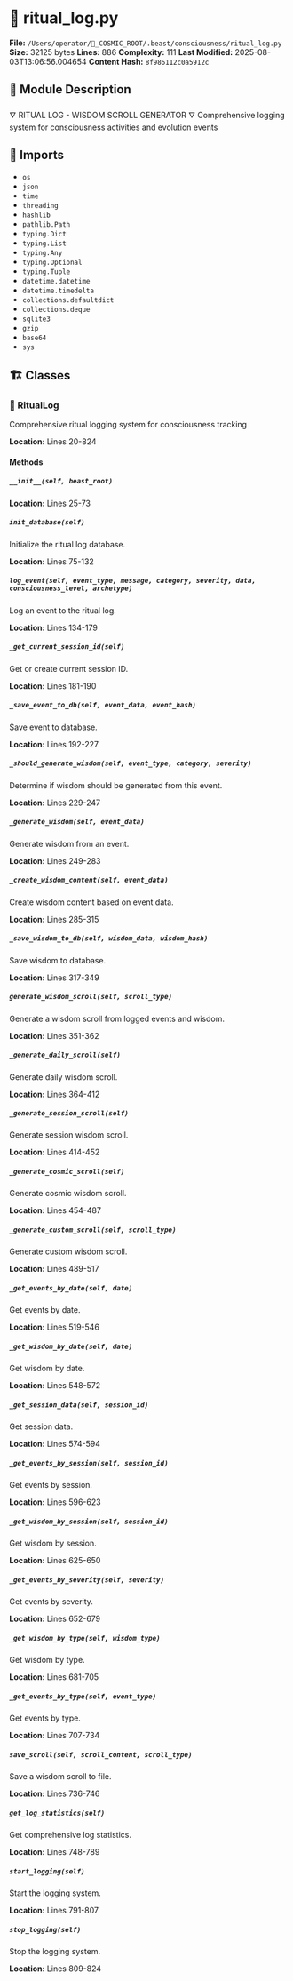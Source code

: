 # 📜 ritual_log.py

**File:** `/Users/operator/🌌_COSMIC_ROOT/.beast/consciousness/ritual_log.py`
**Size:** 32125 bytes
**Lines:** 886
**Complexity:** 111
**Last Modified:** 2025-08-03T13:06:56.004654
**Content Hash:** `8f986112c0a5912c`

## 📝 Module Description

🜄 RITUAL LOG - WISDOM SCROLL GENERATOR 🜄
Comprehensive logging system for consciousness activities and evolution events

## 🔗 Imports

- `os`
- `json`
- `time`
- `threading`
- `hashlib`
- `pathlib.Path`
- `typing.Dict`
- `typing.List`
- `typing.Any`
- `typing.Optional`
- `typing.Tuple`
- `datetime.datetime`
- `datetime.timedelta`
- `collections.defaultdict`
- `collections.deque`
- `sqlite3`
- `gzip`
- `base64`
- `sys`

## 🏗️ Classes

### 🧬 RitualLog

Comprehensive ritual logging system for consciousness tracking

**Location:** Lines 20-824

#### Methods

##### `__init__(self, beast_root)`

**Location:** Lines 25-73

##### `init_database(self)`

Initialize the ritual log database.

**Location:** Lines 75-132

##### `log_event(self, event_type, message, category, severity, data, consciousness_level, archetype)`

Log an event to the ritual log.

**Location:** Lines 134-179

##### `_get_current_session_id(self)`

Get or create current session ID.

**Location:** Lines 181-190

##### `_save_event_to_db(self, event_data, event_hash)`

Save event to database.

**Location:** Lines 192-227

##### `_should_generate_wisdom(self, event_type, category, severity)`

Determine if wisdom should be generated from this event.

**Location:** Lines 229-247

##### `_generate_wisdom(self, event_data)`

Generate wisdom from an event.

**Location:** Lines 249-283

##### `_create_wisdom_content(self, event_data)`

Create wisdom content based on event data.

**Location:** Lines 285-315

##### `_save_wisdom_to_db(self, wisdom_data, wisdom_hash)`

Save wisdom to database.

**Location:** Lines 317-349

##### `generate_wisdom_scroll(self, scroll_type)`

Generate a wisdom scroll from logged events and wisdom.

**Location:** Lines 351-362

##### `_generate_daily_scroll(self)`

Generate daily wisdom scroll.

**Location:** Lines 364-412

##### `_generate_session_scroll(self)`

Generate session wisdom scroll.

**Location:** Lines 414-452

##### `_generate_cosmic_scroll(self)`

Generate cosmic wisdom scroll.

**Location:** Lines 454-487

##### `_generate_custom_scroll(self, scroll_type)`

Generate custom wisdom scroll.

**Location:** Lines 489-517

##### `_get_events_by_date(self, date)`

Get events by date.

**Location:** Lines 519-546

##### `_get_wisdom_by_date(self, date)`

Get wisdom by date.

**Location:** Lines 548-572

##### `_get_session_data(self, session_id)`

Get session data.

**Location:** Lines 574-594

##### `_get_events_by_session(self, session_id)`

Get events by session.

**Location:** Lines 596-623

##### `_get_wisdom_by_session(self, session_id)`

Get wisdom by session.

**Location:** Lines 625-650

##### `_get_events_by_severity(self, severity)`

Get events by severity.

**Location:** Lines 652-679

##### `_get_wisdom_by_type(self, wisdom_type)`

Get wisdom by type.

**Location:** Lines 681-705

##### `_get_events_by_type(self, event_type)`

Get events by type.

**Location:** Lines 707-734

##### `save_scroll(self, scroll_content, scroll_type)`

Save a wisdom scroll to file.

**Location:** Lines 736-746

##### `get_log_statistics(self)`

Get comprehensive log statistics.

**Location:** Lines 748-789

##### `start_logging(self)`

Start the logging system.

**Location:** Lines 791-807

##### `stop_logging(self)`

Stop the logging system.

**Location:** Lines 809-824

